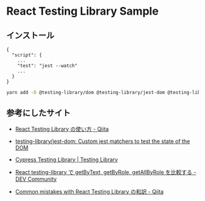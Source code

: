 # React Testing Library Sample

## インストール

```json: package.json
{
  "script": {
    ...
    "test": "jest --watch"
    ...
  }
}
```

```bash
yarn add -D @testing-library/dom @testing-library/jest-dom @testing-library/react @testing-library/user-event @types/jest babel-jest jest jest-css-modules jest-environment-jsdom
```

## 参考にしたサイト

- [React Testing Library の使い方 - Qiita](https://qiita.com/ossan-engineer/items/4757d7457fafd44d2d2f#%E3%82%A2%E3%82%B5%E3%83%BC%E3%82%B7%E3%83%A7%E3%83%B3%E9%96%A2%E6%95%B0)

- [testing-library/jest-dom: Custom jest matchers to test the state of the DOM](https://github.com/testing-library/jest-dom#tohaveattribute)

- [Cypress Testing Library | Testing Library](https://testing-library.com/docs/cypress-testing-library/intro)

- [React testing-library で getByText, getByRole, getAllByRole を比較する - DEV Community](https://dev.to/kaede_io/react-testing-library-de-getbytext-getbyrole-getallbyrole-wobi-jiao-suru-2o26)

- [Common mistakes with React Testing Library の和訳 - Qiita](https://qiita.com/kobanyan/items/126512ec3e8d76c538b3)
